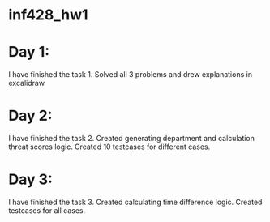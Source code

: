 # inf428_hw1

# Day 1: 
I have finished the task 1. Solved all 3 problems and drew explanations in excalidraw

# Day 2:
I have finished the task 2. Created generating department and calculation threat scores logic. Created 10 testcases for different cases.

# Day 3:
I have finished the task 3. Created calculating time difference logic. Created testcases for all cases.